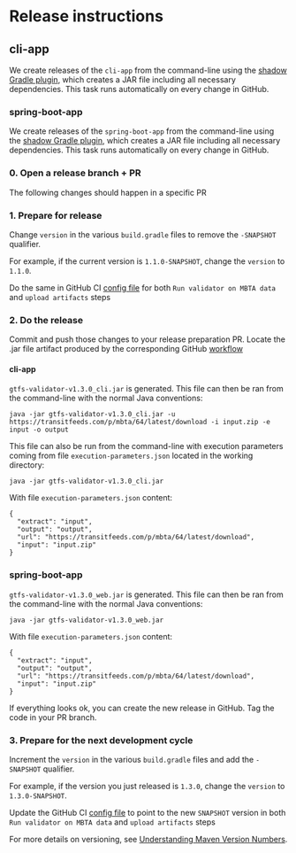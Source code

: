 # Release instructions

## cli-app
We create releases of the `cli-app` from the command-line using the [shadow Gradle plugin](https://github.com/johnrengelman/shadow), which creates a JAR file including all necessary dependencies.
This task runs automatically on every change in GitHub.

### spring-boot-app 
We create releases of the `spring-boot-app` from the command-line using the [shadow Gradle plugin](https://github.com/spring-projects/spring-boot/blob/master/spring-boot-project/spring-boot-tools/spring-boot-gradle-plugin/src/main/java/org/springframework/boot/gradle/tasks/bundling/BootJar.java), which creates a JAR file including all necessary dependencies.
This task runs automatically on every change in GitHub.

### 0. Open a release branch + PR

The following changes should happen in a specific PR

### 1. Prepare for release
Change `version` in the various `build.gradle` files to remove the `-SNAPSHOT` qualifier. 

For example, if the current version is `1.1.0-SNAPSHOT`, change the `version` to `1.1.0`. 

Do the same in GitHub CI [config file](https://github.com/MobilityData/gtfs-validator/blob/master/.github/workflows/gradle.yml) for
both `Run validator on MBTA data` and `upload artifacts` steps

### 2. Do the release

Commit and push those changes to your release preparation PR. 
Locate the .jar file artifact produced by the corresponding GitHub [workflow](https://github.com/MobilityData/gtfs-validator/actions)

#### cli-app

`gtfs-validator-v1.3.0_cli.jar` is generated. This file can then be ran from the command-line with the normal Java conventions:

```
java -jar gtfs-validator-v1.3.0_cli.jar -u https://transitfeeds.com/p/mbta/64/latest/download -i input.zip -e input -o output
```

This file can also be run from the command-line with execution parameters coming from file `execution-parameters.json` located in the working directory:

```
java -jar gtfs-validator-v1.3.0_cli.jar
```

With file `execution-parameters.json` content: 

```
{
  "extract": "input",
  "output": "output",
  "url": "https://transitfeeds.com/p/mbta/64/latest/download",
  "input": "input.zip"
}
```

### spring-boot-app 

`gtfs-validator-v1.3.0_web.jar` is generated. This file can then be ran from the command-line with the normal Java conventions:

```
java -jar gtfs-validator-v1.3.0_web.jar
```

With file `execution-parameters.json` content: 

```
{
  "extract": "input",
  "output": "output",
  "url": "https://transitfeeds.com/p/mbta/64/latest/download",
  "input": "input.zip"
}
```

If everything looks ok, you can create the new release in GitHub. Tag the code in your PR branch.

### 3. Prepare for the next development cycle

Increment the `version` in the various `build.gradle` files and add the `-SNAPSHOT` qualifier. 

For example, if the version you just released is `1.3.0`, change the `version` to `1.3.0-SNAPSHOT`.

Update the GitHub CI [config file](https://github.com/MobilityData/gtfs-validator/blob/master/.github/workflows/gradle.yml) to point to the new `SNAPSHOT` version in
both `Run validator on MBTA data` and `upload artifacts` steps

For more details on versioning, see [Understanding Maven Version Numbers](https://docs.oracle.com/middleware/1212/core/MAVEN/maven_version.htm#MAVEN8855).


